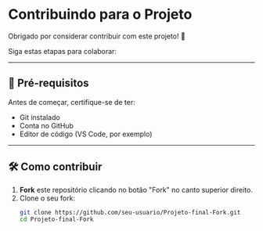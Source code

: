 # Contribuindo para o Projeto

Obrigado por considerar contribuir com este projeto! 🎉

Siga estas etapas para colaborar:

---

## 🧰 Pré-requisitos

Antes de começar, certifique-se de ter:

- Git instalado
- Conta no GitHub
- Editor de código (VS Code, por exemplo)

---

## 🛠️ Como contribuir

1. **Fork** este repositório clicando no botão "Fork" no canto superior direito.
2. Clone o seu fork:
   ```bash
   git clone https://github.com/seu-usuario/Projeto-final-Fork.git
   cd Projeto-final-Fork

